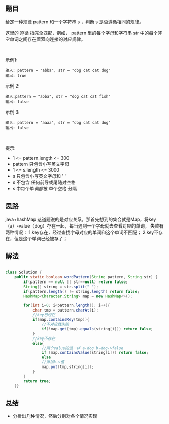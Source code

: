 


## 题目

给定一种规律 pattern 和一个字符串 s ，判断 s 是否遵循相同的规律。

这里的 遵循 指完全匹配，例如， pattern 里的每个字母和字符串 str 中的每个非空单词之间存在着双向连接的对应规律。

 

示例1:

    输入: pattern = "abba", str = "dog cat cat dog"
    输出: true
示例 2:

    输入:pattern = "abba", str = "dog cat cat fish"
    输出: false
示例 3:

    输入: pattern = "aaaa", str = "dog cat cat dog"
    输出: false
 

提示:

- 1 <= pattern.length <= 300
- pattern 只包含小写英文字母
- 1 <= s.length <= 3000
- s 只包含小写英文字母和 ' '
- s 不包含 任何前导或尾随对空格
- s 中每个单词都被 单个空格 分隔

## 思路

java+hashMap 这道题说的是对应关系，那首先想到的集合就是Map，将key（a）-value（dog）存在一起，每当遇到一个字母就去查看对应的单词。 失败有两种情况： 1.key存在，经过查找字母对应的单词和这个单词不匹配； 2.key不存在，但是这个单词已经被存了；


## 解法
```java

class Solution {
    public static boolean wordPattern(String pattern, String str) {
        if(pattern == null || str==null) return false;
        String[] string = str.split(" ");
        if(pattern.length() != string.length) return false;
        HashMap<Character,String> map = new HashMap<>();

        for(int i=0; i<pattern.length(); i++){
            char tmp = pattern.charAt(i);
            //key已经在
            if(map.containsKey(tmp)){
                //不对应就失败
                if(!map.get(tmp).equals(string[i])) return false;
            }
            //key不存在
            else{
                //两个value的值一样 a-dog b-dog->false
                if (map.containsValue(string[i])) return false;
                else
                //添加k-v值
                map.put(tmp,string[i]);
            }
        }
        return true;
    }}

```

## 总结

- 分析出几种情况，然后分别对各个情况实现 
